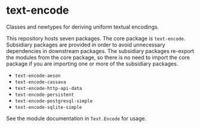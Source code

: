 # text-encode

Classes and newtypes for deriving uniform textual encodings.

This repository hosts seven packages.
The core package is `text-encode`.
Subsidiary packages are provided in order to avoid unnecessary dependencies in downstream packages.
The subsidiary packages re-export the modules from the core package, so there is no need to import the core package if you are importing one or more of the subsidiary packages.

- `text-encode-aeson`
- `text-encode-cassava`
- `text-encode-http-api-data`
- `text-encode-persistent`
- `text-encode-postgresql-simple`
- `text-encode-sqlite-simple`

See the module documentation in `Text.Encode` for usage.
